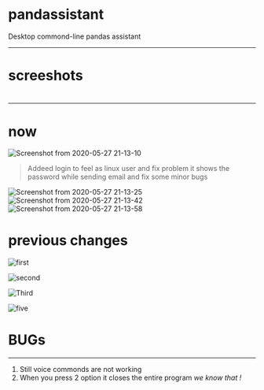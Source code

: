 # pandassistant
Desktop commond-line pandas  assistant
<hr>

<h1>screeshots<h1> 
  
<hr>
 <h1>now</h1>
  
![Screenshot from 2020-05-27 21-13-10](https://user-images.githubusercontent.com/50815912/83042854-beb39980-a05f-11ea-8432-fc2b949204f1.png)

> Addeed login to feel as linux user 
> and fix problem it shows the password while sending email 
> and fix some minor  bugs 

![Screenshot from 2020-05-27 21-13-25](https://user-images.githubusercontent.com/50815912/83042862-c115f380-a05f-11ea-898a-3efaaaead158.png)
![Screenshot from 2020-05-27 21-13-42](https://user-images.githubusercontent.com/50815912/83042869-c3784d80-a05f-11ea-9955-af1d9205c1c7.png)
![Screenshot from 2020-05-27 21-13-58](https://user-images.githubusercontent.com/50815912/83042903-cd01b580-a05f-11ea-8820-dd24a1011cf8.png)
  
  # previous changes 
  
![first](https://user-images.githubusercontent.com/50815912/82816482-dac90680-9eb8-11ea-8dc4-0a9de9b151e2.png)

![second](https://user-images.githubusercontent.com/50815912/82816502-e3b9d800-9eb8-11ea-83ea-2832c08d1ed2.png)

![Third](https://user-images.githubusercontent.com/50815912/82816512-e6b4c880-9eb8-11ea-99ad-4ff6c0562fda.png)

![five](https://user-images.githubusercontent.com/50815912/82816518-eb797c80-9eb8-11ea-8ed7-09697d7489dd.png)

<h1> BUGs </H1>

<hr>

<p>
  <ol>
    <li>Still voice commonds are not working</li>
    <li>When you press 2 option it closes the entire program<i> we know that ! </i> </l>
    </ol>
</p>
